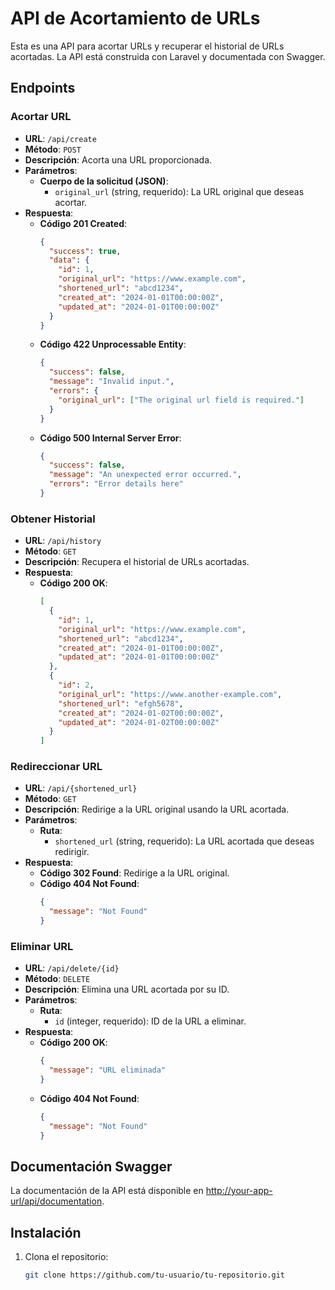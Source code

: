 # API de Acortamiento de URLs

Esta es una API para acortar URLs y recuperar el historial de URLs acortadas. La API está construida con Laravel y documentada con Swagger.

## Endpoints

### Acortar URL

- **URL**: `/api/create`
- **Método**: `POST`
- **Descripción**: Acorta una URL proporcionada.
- **Parámetros**:
  - **Cuerpo de la solicitud (JSON)**:
    - `original_url` (string, requerido): La URL original que deseas acortar.
- **Respuesta**:
  - **Código 201 Created**:
    ```json
    {
      "success": true,
      "data": {
        "id": 1,
        "original_url": "https://www.example.com",
        "shortened_url": "abcd1234",
        "created_at": "2024-01-01T00:00:00Z",
        "updated_at": "2024-01-01T00:00:00Z"
      }
    }
    ```
  - **Código 422 Unprocessable Entity**:
    ```json
    {
      "success": false,
      "message": "Invalid input.",
      "errors": {
        "original_url": ["The original url field is required."]
      }
    }
    ```
  - **Código 500 Internal Server Error**:
    ```json
    {
      "success": false,
      "message": "An unexpected error occurred.",
      "errors": "Error details here"
    }
    ```

### Obtener Historial

- **URL**: `/api/history`
- **Método**: `GET`
- **Descripción**: Recupera el historial de URLs acortadas.
- **Respuesta**:
  - **Código 200 OK**:
    ```json
    [
      {
        "id": 1,
        "original_url": "https://www.example.com",
        "shortened_url": "abcd1234",
        "created_at": "2024-01-01T00:00:00Z",
        "updated_at": "2024-01-01T00:00:00Z"
      },
      {
        "id": 2,
        "original_url": "https://www.another-example.com",
        "shortened_url": "efgh5678",
        "created_at": "2024-01-02T00:00:00Z",
        "updated_at": "2024-01-02T00:00:00Z"
      }
    ]
    ```

### Redireccionar URL

- **URL**: `/api/{shortened_url}`
- **Método**: `GET`
- **Descripción**: Redirige a la URL original usando la URL acortada.
- **Parámetros**:
  - **Ruta**:
    - `shortened_url` (string, requerido): La URL acortada que deseas redirigir.
- **Respuesta**:
  - **Código 302 Found**: Redirige a la URL original.
  - **Código 404 Not Found**:
    ```json
    {
      "message": "Not Found"
    }
    ```

### Eliminar URL

- **URL**: `/api/delete/{id}`
- **Método**: `DELETE`
- **Descripción**: Elimina una URL acortada por su ID.
- **Parámetros**:
  - **Ruta**:
    - `id` (integer, requerido): ID de la URL a eliminar.
- **Respuesta**:
  - **Código 200 OK**:
    ```json
    {
      "message": "URL eliminada"
    }
    ```
  - **Código 404 Not Found**:
    ```json
    {
      "message": "Not Found"
    }
    ```

## Documentación Swagger

La documentación de la API está disponible en [http://your-app-url/api/documentation](http://your-app-url/api/documentation).

## Instalación

1. Clona el repositorio:
   ```bash
   git clone https://github.com/tu-usuario/tu-repositorio.git
